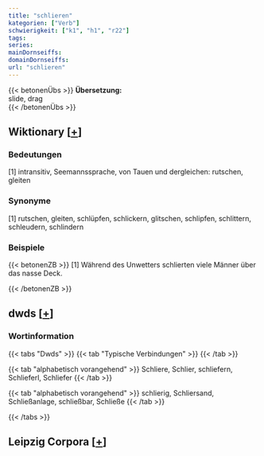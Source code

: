 ```yaml
---
title: "schlieren"
kategorien: ["Verb"]
schwierigkeit: ["k1", "h1", "r22"]
tags:
series:
mainDornseiffs:
domainDornseiffs:
url: "schlieren"
---
```


{{< betonenÜbs >}}
**Übersetzung:**  
slide, drag  
{{< /betonenÜbs >}}

## Wiktionary [[+](https://de.wiktionary.org/wiki/schlieren)]

### Bedeutungen
[1] intransitiv, Seemannssprache, von Tauen und dergleichen: rutschen, gleiten  

### Synonyme
[1] rutschen, gleiten, schlüpfen, schlickern, glitschen, schlipfen, schlittern, schleudern, schlindern  

### Beispiele
{{< betonenZB >}}
[1] Während des Unwetters schlierten viele Männer über das nasse Deck.  

{{< /betonenZB >}}


## dwds [[+](https://www.dwds.de/wb/schlieren)]

### Wortinformation
{{< tabs "Dwds" >}}
{{< tab "Typische Verbindungen" >}}
{{< /tab >}}

{{< tab "alphabetisch vorangehend" >}}
Schliere, Schlier, schliefern, Schlieferl, Schliefer
{{< /tab >}}

{{< tab "alphabetisch vorangehend" >}}
schlierig, Schliersand, Schließanlage, schließbar, Schließe
{{< /tab >}}

{{< /tabs >}}

## Leipzig Corpora [[+](https://corpora.uni-leipzig.de/en/res?word=schlieren&corpusId=deu_newscrawl-public_2018)]

